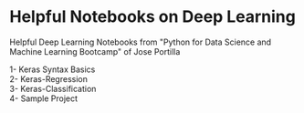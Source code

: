 # Helpful Notebooks on Deep Learning

Helpful Deep Learning Notebooks from "Python for Data Science and Machine Learning Bootcamp" of Jose Portilla

1- Keras Syntax Basics    
2- Keras-Regression   
3- Keras-Classification    
4- Sample Project
